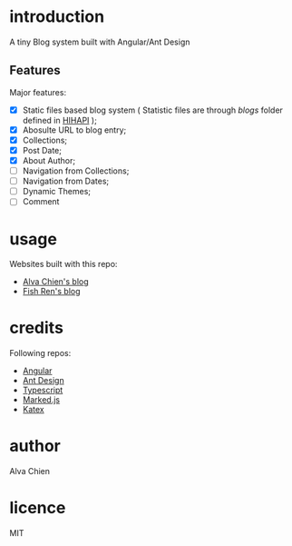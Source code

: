 # introduction
A tiny Blog system built with Angular/Ant Design

## Features

Major features:
- [X] Static files based blog system ( Statistic files are through *blogs* folder defined in [HIHAPI](https://github.com/alvachien/achihapi) );
- [X] Abosulte URL to blog entry;
- [X] Collections;
- [X] Post Date;
- [X] About Author;
- [ ] Navigation from Collections;
- [ ] Navigation from Dates;
- [ ] Dynamic Themes;
- [ ] Comment

# usage

Websites built with this repo:
- [Alva Chien's blog](https://www.alvachien.com/alvablog)
- [Fish Ren's blog](https://www.alvachien.com/fishblog)

# credits

Following repos:
- [Angular](https://angular.io)
- [Ant Design](https://ng.ant.design)
- [Typescript](https://www.typescriptlang.org)
- [Marked.js](https://marked.js.org)
- [Katex](https://katex.org)

# author
Alva Chien

# licence
MIT
